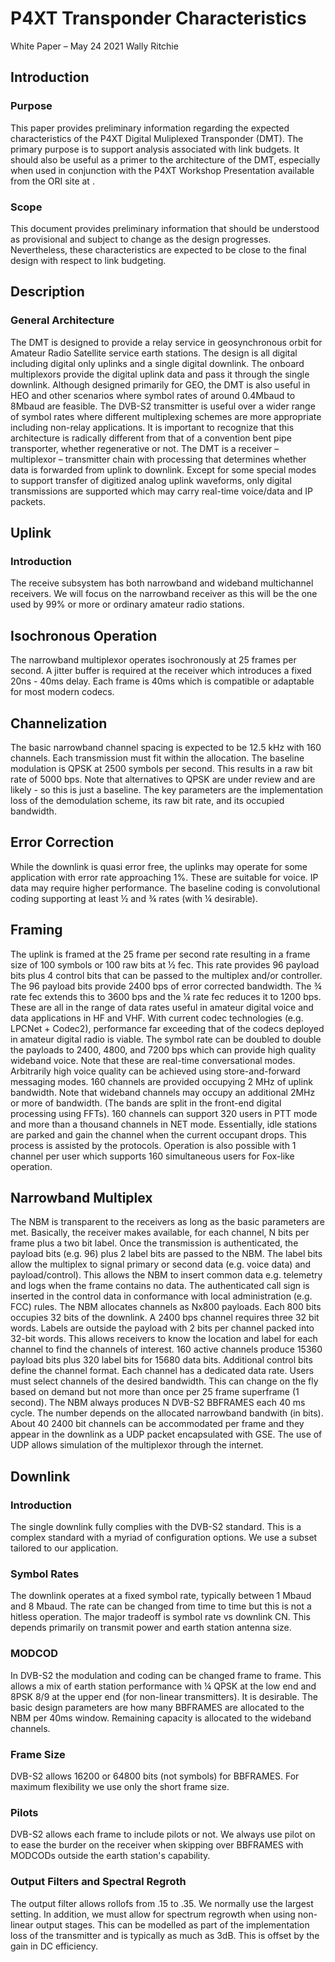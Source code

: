 # P4XT Transponder Characteristics
White Paper – May 24 2021
Wally Ritchie

## Introduction

### Purpose
This paper provides preliminary information regarding the expected characteristics of the P4XT Digital Muliplexed Transponder (DMT). The primary purpose is to support analysis associated with link budgets. It should also be useful as a primer to the architecture of the DMT, especially when used in conjunction with the P4XT Workshop Presentation available from the ORI site at .

### Scope
This document provides preliminary information that should be understood as provisional and subject to change as the design progresses. Nevertheless, these characteristics are expected to be close to the final design with respect to link budgeting.

## Description

### General Architecture

The DMT is designed to provide a relay service in geosynchronous orbit for Amateur Radio Satellite service earth stations. The design is all digital including digital only uplinks and a single digital downlink. The onboard multiplexors provide the digital uplink data and pass it through the single downlink.
Although designed primarily for GEO, the DMT is also useful in HEO and other scenarios where symbol rates of around 0.4Mbaud to 8Mbaud are feasible. The DVB-S2 transmitter is useful over a wider range of symbol rates where different multiplexing schemes are more appropriate including non-relay applications.
It is important to recognize that this architecture is radically different from that of a convention bent pipe transporter, whether regenerative or not. The DMT is a receiver – multiplexor – transmitter chain with processing that determines whether data is forwarded from uplink to downlink. Except for some special modes to support transfer of digitized analog uplink waveforms, only digital transmissions are supported which may carry real-time voice/data and IP packets.

## Uplink

### Introduction

The receive subsystem has both narrowband and wideband multichannel receivers. We will focus on the narrowband receiver as this will be the one used by 99% or more or ordinary amateur radio stations.

## Isochronous Operation

The narrowband multiplexor operates isochronously at 25 frames per second. A jitter buffer is required at the receiver which introduces a fixed 20ns - 40ms delay. Each frame is 40ms which is compatible or adaptable for most modern codecs.

## Channelization

The basic narrowband channel spacing is expected to be 12.5 kHz with 160 channels. Each transmission must fit within the allocation. The baseline modulation is QPSK at 2500 symbols per second. This results in a raw bit rate of 5000 bps. Note that alternatives to QPSK are under review and are likely - so this is just a baseline. The key parameters are the implementation loss of the demodulation scheme, its raw bit rate, and its occupied bandwidth. 

## Error Correction

While the downlink is quasi error free, the uplinks may operate for some application with error rate approaching 1%. These are suitable for voice. IP data may require higher performance. 
The baseline coding is convolutional coding supporting at least ½ and ¾ rates (with ¼ desirable).

## Framing

The uplink is framed at the 25 frame per second rate resulting in a frame size of 100 symbols or 100 raw bits at ½ fec. This rate provides 96 payload bits plus 4 control bits that can be passed to the multiplex and/or controller. The 96 payload bits provide 2400 bps of error corrected bandwidth. The ¾ rate fec extends this to 3600 bps and the ¼ rate fec reduces it to 1200 bps.  These are all in the range of data rates useful in amateur digital voice and data applications in HF and VHF. With current codec technologies (e.g. LPCNet + Codec2), performance far exceeding that of the codecs deployed in amateur digital radio is viable. The symbol rate can be doubled to double the payloads to 2400, 4800, and 7200 bps which can provide high quality wideband voice. Note that these are real-time conversational modes. Arbitrarily high voice quality can be achieved using store-and-forward messaging modes. 
160 channels are provided occupying 2 MHz of uplink bandwidth. Note that wideband channels may occupy an additional 2MHz or more of bandwidth. (The bands are split in the front-end digital processing using FFTs). 160 channels can support 320 users in PTT mode and more than a thousand channels in NET mode. Essentially, idle stations are parked and gain the channel when the current occupant drops. This process is assisted by the protocols. Operation is also possible with 1 channel per user which supports 160 simultaneous users for Fox-like operation.

## Narrowband Multiplex

The NBM is transparent to the receivers as long as the basic parameters are met. Basically, the receiver makes available, for each channel, N bits per frame plus a two bit label. Once the transmission is authenticated, the payload bits (e.g. 96) plus 2 label bits are passed to the NBM. The label bits allow the multiplex to signal primary or second data (e.g. voice data) and payload/control). This allows the NBM to insert common data e.g. telemetry and logs when the frame contains no data. The authenticated call sign is inserted in the control data in conformance with local administration (e.g. FCC) rules.
The NBM allocates channels as Nx800 payloads. Each 800 bits occupies 32 bits of the downlink. A 2400 bps channel requires three 32 bit words. Labels are outside the payload with 2 bits per channel packed into 32-bit words. This allows receivers to know the location and label for each channel to find the channels of interest. 160 active channels produce 15360 payload bits plus 320 label bits for 15680 data bits. Additional control bits define the channel format. 
Each channel has a dedicated data rate. Users must select channels of the desired bandwidth. This can change on the fly based on demand but not more than once per 25 frame superframe (1 second).
The NBM always produces N DVB-S2 BBFRAMES each 40 ms cycle. The number depends on the allocated narrowband bandwith (in bits). About 40 2400 bit channels can be accommodated per frame and they appear in the downlink as a UDP packet encapsulated with GSE. The use of UDP allows simulation of the multiplexor through the internet. 

## Downlink

### Introduction

The single downlink fully complies with the DVB-S2 standard. This is a complex standard with a myriad of configuration options. We use a subset tailored to our application. 

### Symbol Rates

The downlink operates at a fixed symbol rate, typically between 1 Mbaud and 8 Mbaud. The rate can be changed from time to time but this is not a hitless operation. The major tradeoff is symbol rate vs downlink CN. This depends primarily on transmit power and earth station antenna size.

### MODCOD

In DVB-S2 the modulation and coding can be changed frame to frame. This allows a mix of earth station performance with ¼ QPSK at the low end and 8PSK 8/9 at the upper end (for non-linear transmitters). It is desirable. The basic design parameters are how many BBFRAMES are allocated to the NBM per 40ms window. Remaining capacity is allocated to the wideband channels. 

### Frame Size

DVB-S2 allows 16200 or 64800 bits (not symbols) for BBFRAMES. For maximum flexibility we use only the short frame size. 

### Pilots

DVB-S2 allows each frame to include pilots or not. We always use pilot on to ease the burder on the receiver when skipping over BBFRAMES with MODCODs outside the earth station's capability. 

### Output Filters and Spectral Regroth
The output filter allows rollofs from .15 to .35. We normally use the largest setting. In addition, we must allow for spectrum regrowth when using non-linear output stages. This can be modelled as part of the implementation loss of the transmitter and is typically as much as 3dB. This is offset by the gain in DC efficiency.

